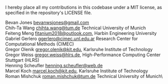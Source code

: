 I hereby place all my contributions in this codebase under a MIT
license, as specified in the repository's LICENSE file.

Bevan Jones <bevanwsjones@gmail.com>\
Chih-Ta Wang <chihta.wang@tum.de> Technical University of Munich\
Feiteng Meng <fitanium2018@outlook.com>, Harbin Engineering University\
Gabriel Gerlero <ggerlero@cimec.unl.edu.ar> Research Center for Computational Methods (CIMEC)\
Gregor Olenik  <gregor.olenik@kit.edu>, Karlsruhe Institute of Technology\
Gregor Weiss <gregor.weiss@hlrs.de>, High-Performance Computing Center Stuttgart (HLRS)\
Henning Scheufler <henning.scheufler@web.de>\
Marcel Koch <marcel.koch@kit.edu>, Karlsruhe Institute of Technology\
Roman Mishchuk <roman.mishchuk@tum.de> Technical University of Munich\
